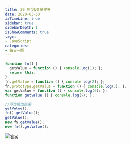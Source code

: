 ```yaml
---
title: 30 原型&变量提升
date: 2020-03-30
isTimeLine: true
sidebar: true
sidebarDepth: 1
isShowComments: true
tags:
- JavaScript
categories:
- 每日一题
---
```


```js
function fn() {
  getValue = function () { console.log(1); };
  return this;
}
fn.getValue = function () { console.log(2); };
fn.prototype.getValue = function () { console.log(3); };
var getValue = function () { console.log(4); };
function getValue () { console.log(5); };

//写出输出结果
getValue();
fn().getValue();
getValue();
new fn.getValue();
new fn().getValue();
```

<!-- ![题目](/my-vue-press-blog/img/accu/2020-03-30-timu.jpeg) -->

![答案](/my-vue-press-blog/img/accu/2020-03-30.jpeg)

